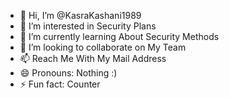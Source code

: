 - 👋 Hi, I’m @KasraKashani1989
- 👀 I’m interested in Security Plans
- 🌱 I’m currently learning About Security Methods
- 💞️ I’m looking to collaborate on My Team
- 📫 Reach Me With My Mail Address
- 😄 Pronouns: Nothing :)              
- ⚡ Fun fact: Counter             
 
<!---
KasraKashani1989/KasraKashani1989 is a ✨ special ✨ repository because its `README.md` (this file) appears on your GitHub profile.
You can click the Preview link to take a look at your changes.
--->
